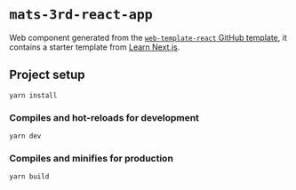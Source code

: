 # `mats-3rd-react-app`

Web component generated from the [`web-template-react` GitHub template](https://github.com/mkdevops-se/web-template-react),
it contains a starter template from [Learn Next.js](https://nextjs.org/learn).

## Project setup

    yarn install


### Compiles and hot-reloads for development

    yarn dev


### Compiles and minifies for production

    yarn build
